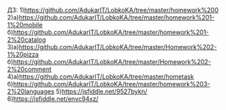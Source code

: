 ДЗ:
1)https://github.com/AdukarIT/LobkoKA/tree/master/homework%200
2)а)https://github.com/AdukarIT/LobkoKA/tree/master/homework%201-1%20mobile
  б)https://github.com/AdukarIT/LobkoKA/tree/master/homework%201-2%20catalog
3)a)https://github.com/AdukarIT/LobkoKA/tree/master/Homework%202-1%20pizza 
б)https://github.com/AdukarIT/LobkoKA/tree/master/Homework%202-2%20comment
4)a)https://github.com/AdukarIT/LobkoKA/tree/master/hometask
  б)https://github.com/AdukarIT/LobkoKA/tree/master/homework%203-2%20languages
5)https://jsfiddle.net/9527bykn/
6)https://jsfiddle.net/envc94xz/
